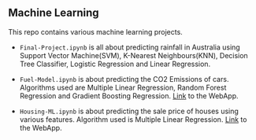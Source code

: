 ## Machine Learning

This repo contains various machine learning projects.


- `Final-Project.ipynb` is all about predicting rainfall in Australia using Support Vector Machine(SVM), K-Nearest Neighbours(KNN), Decision Tree Classifier, Logistic Regression and Linear Regression.


- `Fuel-Model.ipynb` is about predicting the CO2 Emissions of cars. Algorithms used are Multiple Linear Regression, Random Forest Regression and Gradient Boosting Regression. [Link](https://co2emissions-app.streamlit.app/) to the WebApp.


- `Housing-ML.ipynb` is about predicting the sale price of houses using various features. Algorithm used is Multiple Linear Regression. [Link](https://housing-app.streamlit.app/) to the WebApp.
